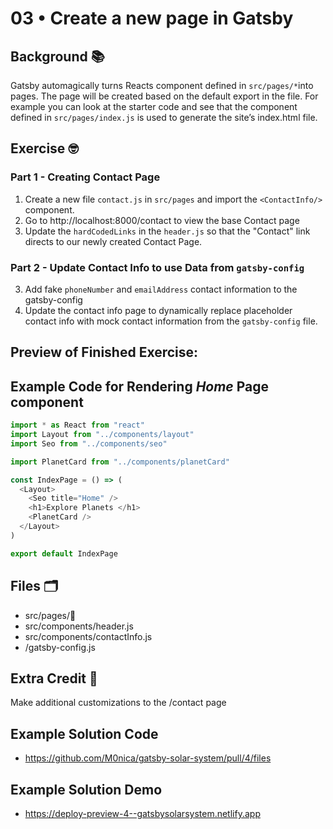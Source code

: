 # 03 • Create a new page in Gatsby

## Background 📚

Gatsby automagically turns Reacts component defined in `src/pages/*`into pages. The page will be created based on the default export in the file. For example you can look at the starter code and see that the component defined in `src/pages/index.js` is used to generate the site’s index.html file. 
 
## Exercise 🤓

### Part 1  - Creating Contact Page
1. Create a new file `contact.js` in `src/pages` and import the `<ContactInfo/>` component. 
2. Go to http://localhost:8000/contact to view the base Contact page    
3. Update the `hardCodedLinks` in the `header.js` so that the "Contact" link directs to our newly created Contact Page.

### Part 2 - Update Contact Info to use Data from `gatsby-config`
3. Add fake `phoneNumber` and `emailAddress` contact information to the gatsby-config
4. Update the contact info page to dynamically replace placeholder contact info with mock contact information  from the `gatsby-config` file. 

## Preview of Finished Exercise:

## Example Code for Rendering _Home_ Page component
 
```js 
import * as React from "react"
import Layout from "../components/layout"
import Seo from "../components/seo"

import PlanetCard from "../components/planetCard"

const IndexPage = () => (
  <Layout>
    <Seo title="Home" />
    <h1>Explore Planets </h1>
    <PlanetCard />
  </Layout>
)

export default IndexPage
``` 
 
## Files 🗂
- src/pages/👀
- src/components/header.js
- src/components/contactInfo.js
- /gatsby-config.js

## Extra Credit 💯
Make additional customizations to the /contact page 

## Example Solution Code
- https://github.com/M0nica/gatsby-solar-system/pull/4/files

## Example Solution Demo
- https://deploy-preview-4--gatsbysolarsystem.netlify.app
